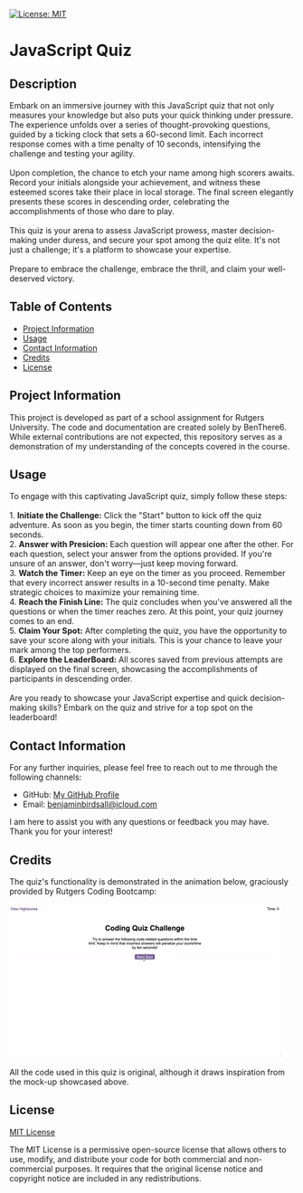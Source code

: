 [![License: MIT](https://img.shields.io/badge/License-MIT-yellow.svg)](https://opensource.org/licenses/MIT)

# JavaScript Quiz 
  
## Description
  
Embark on an immersive journey with this JavaScript quiz that not only measures your knowledge but also puts your quick thinking under pressure. The experience unfolds over a series of thought-provoking questions, guided by a ticking clock that sets a 60-second limit. Each incorrect response comes with a time penalty of 10 seconds, intensifying the challenge and testing your agility.<br><br>Upon completion, the chance to etch your name among high scorers awaits. Record your initials alongside your achievement, and witness these esteemed scores take their place in local storage. The final screen elegantly presents these scores in descending order, celebrating the accomplishments of those who dare to play.<br><br>This quiz is your arena to assess JavaScript prowess, master decision-making under duress, and secure your spot among the quiz elite. It's not just a challenge; it's a platform to showcase your expertise.<br><br>Prepare to embrace the challenge, embrace the thrill, and claim your well-deserved victory.

## Table of Contents

* [Project Information](#project-information)<br>
* [Usage](#usage)<br>
* [Contact Information](#contact-information)<br>
* [Credits](#credits)<br>
* [License](#license)

## Project Information

This project is developed as part of a school assignment for Rutgers University. The code and documentation are created solely by BenThere6. While external contributions are not expected, this repository serves as a demonstration of my understanding of the concepts covered in the course.

## Usage

To engage with this captivating JavaScript quiz, simply follow these steps:<br><br>1. **Initiate the Challenge:** Click the "Start" button to kick off the quiz adventure. As soon as you begin, the timer starts counting down from 60 seconds.<br>2. **Answer with Presicion:** Each question will appear one after the other. For each question, select your answer from the options provided. If you're unsure of an answer, don't worry—just keep moving forward.<br>3. **Watch the Timer:** Keep an eye on the timer as you proceed. Remember that every incorrect answer results in a 10-second time penalty. Make strategic choices to maximize your remaining time.<br>4. **Reach the Finish Line:** The quiz concludes when you've answered all the questions or when the timer reaches zero. At this point, your quiz journey comes to an end.<br>5. **Claim Your Spot:** After completing the quiz, you have the opportunity to save your score along with your initials. This is your chance to leave your mark among the top performers.<br>6. **Explore the LeaderBoard:** All scores saved from previous attempts are displayed on the final screen, showcasing the accomplishments of participants in descending order.<br><br>Are you ready to showcase your JavaScript expertise and quick decision-making skills? Embark on the quiz and strive for a top spot on the leaderboard!

## Contact Information

For any further inquiries, please feel free to reach out to me through the following channels:
* GitHub: [My GitHub Profile](https://www.github.com/BenThere6)
* Email: benjaminbirdsall@icloud.com

I am here to assist you with any questions or feedback you may have. Thank you for your interest!

## Credits

The quiz's functionality is demonstrated in the animation below, graciously provided by Rutgers Coding Bootcamp:<br><br>![A user clicks through an interactive coding quiz, then enters initials to save the high score before resetting and starting over.](./Assets/images/04-web-apis-homework-demo.gif)<br><br>All the code used in this quiz is original, although it draws inspiration from the mock-up showcased above.

## License 

[MIT License](https://opensource.org/licenses/MIT)

The MIT License is a permissive open-source license that allows others to use, modify, and distribute your code for both commercial and non-commercial purposes. It requires that the original license notice and copyright notice are included in any redistributions.